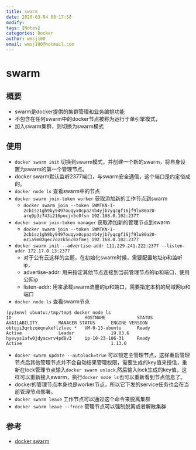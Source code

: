 ```yaml
---
title: swarm
date: 2020-03-04 08:17:58
modify: 
tags: [Notes]
categories: Docker
author: wmsj100
email: wmsj100@hotmail.com
---
```


# swarm

## 概要

- swarm是docker提供的集群管理和业务编排功能
- 不包含在任何swarm中的docker节点被称为运行于单引擎模式，
- 加入swarm集群，则切换为swarm模式

## 使用

- `docker swarm init` 切换到swarm模式，并创建一个新的swarm，将自身设置为swarm的第一个管理节点。
- docker swarm默认监听2377端口，与swarm安全通信，这个端口是约定俗成的。
- `docker node ls` 查看swarm中的节点
- `docker swarm join-token worker` 获取添加新的工作节点到swarm
	- `docker swarm join --token SWMTKN-1-2cb1sz1gh9by9497ouqyx0cpaznb4yjb7yqcgf16jf9lu80a20-arq9p3z743i216pocjn5c0fsn 192.168.0.102:2377`
- `docker swarm join-token manager` 获取添加新的管理节点到swarm
	- `docker swarm join --token SWMTKN-1-2cb1sz1gh9by9497ouqyx0cpaznb4yjb7yqcgf16jf9lu80a20-ezia9m02gec7ozzk5nc0zfmej 192.168.0.102:2377`
- `docker swarm init --advertise-addr 111.229.241.222:2377 --listen-addr 172.17.0.13:2377`
	- 对于公有云这样的主题，在初始化swarm时候，需要配置地址ip和监听ip，
	- advertise-addr: 用来指定其他节点连接到当前管理节点的ip和端口，使用公网ip
	- listen-addr: 用来承载swarm流量的ip和端口，需要指定本机的局域网ip和端口
- `docker node ls` 查看swarm节点
```
(py3env) ubuntu:/tmp/tmp$ docker node ls
ID                            HOSTNAME            STATUS              AVAILABILITY        MANAGER STATUS      ENGINE VERSION
obtqji3qrbzqeqnakeflzlvec *   VM-0-13-ubuntu      Ready               Active              Leader              19.03.6
hyevys1afw0jdyacwrv4pd8v3     ip-10-23-186-31     Ready               Active                                  1.13.0
```
- `docker swarm update --autolock=true` 可以锁定主管理节点，这样重启管理节点后其他管理节点并不会自动结果管理权限，需要生成的key值来授信，重新在lock管理节点输入`docker swarm unlock`,然后输入lock生成的key值，这样可以重新接入swarm，执行`docker node ls`也可以重新看到节点信息了。
- docker的管理节点本身也是worker节点，所以它下发的service任务也会在当前管理节点部署。
- `docker swarm leave` 工作节点可以通过这个命令来脱离集群
- `docker swarm leave --froce` 管理节点可以强制脱离或者解散集群

## 参考

- [docker swarm](https://www.cnblogs.com/ityouknow/p/8903975.html)
